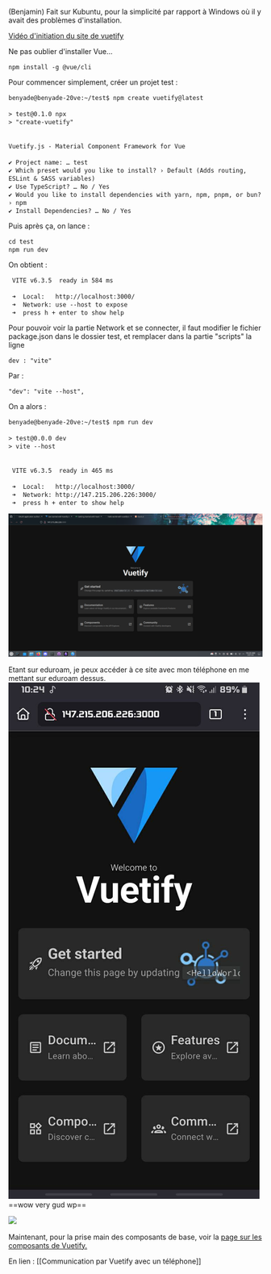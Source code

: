 (Benjamin)
Fait sur Kubuntu, pour la simplicité par rapport à Windows où il y avait des problèmes d'installation.

[Vidéo d'initiation du site de vuetify](https://www.vuemastery.com/courses/beautify-with-vuetify/getting-started-with-vuetify/)

Ne pas oublier d'installer Vue...
```
npm install -g @vue/cli
```
Pour commencer simplement, créer un projet test :
```
benyade@benyade-20ve:~/test$ npm create vuetify@latest

> test@0.1.0 npx
> "create-vuetify"


Vuetify.js - Material Component Framework for Vue

✔ Project name: … test
✔ Which preset would you like to install? › Default (Adds routing, ESLint & SASS variables)
✔ Use TypeScript? … No / Yes
✔ Would you like to install dependencies with yarn, npm, pnpm, or bun? › npm
✔ Install Dependencies? … No / Yes

```
Puis après ça, on lance :
```
cd test
npm run dev
```
On obtient : 
```
 VITE v6.3.5  ready in 584 ms  
  
 ➜  Local:   http://localhost:3000/  
 ➜  Network: use --host to expose  
 ➜  press h + enter to show help
```
Pour pouvoir voir la partie Network et se connecter, il faut modifier le fichier package.json dans le dossier test, et remplacer dans la partie "scripts" la ligne 
```
dev : "vite"
```
Par :
```
"dev": "vite --host",
```
On a alors :
```
benyade@benyade-20ve:~/test$ npm run dev  
  
> test@0.0.0 dev  
> vite --host  
  
  
 VITE v6.3.5  ready in 465 ms  
  
 ➜  Local:   http://localhost:3000/  
 ➜  Network: http://147.215.206.226:3000/  
 ➜  press h + enter to show help
```
![](attachments/Pasted%20image%2020250521102357.png)

Etant sur eduroam, je peux accéder à ce site avec mon téléphone en me mettant sur eduroam dessus.
![300](attachments/Pasted%20image%2020250521102601.png)
==wow very gud wp==


![](https://perso.esiee.fr/~zhangbe/wow.gif)

Maintenant, pour la prise main des composants de base, voir la [page sur les composants de Vuetify.](https://vuetifyjs.com/en/components/all/#containment)

En lien :
[[Communication par Vuetify avec un téléphone]]